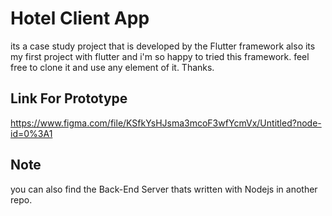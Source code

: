 

# Hotel Client App

its a case study project that is developed by the Flutter framework also its my first project with flutter
and i'm so happy to tried this framework. feel free to clone it and use any element of it.
Thanks.



## Link For Prototype
  https://www.figma.com/file/KSfkYsHJsma3mcoF3wfYcmVx/Untitled?node-id=0%3A1
  
## Note
  you can also find the Back-End Server thats written with Nodejs in another repo.
